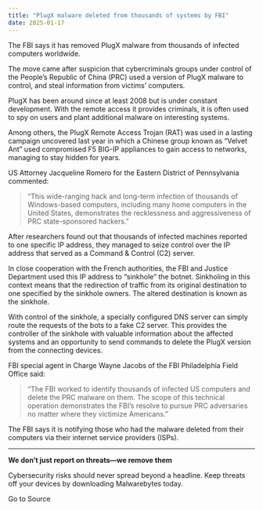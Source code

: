 ```yaml
---
title: "PlugX malware deleted from thousands of systems by FBI"
date: 2025-01-17
---
```


The FBI says it has removed PlugX malware from thousands of infected computers worldwide.

The move came after suspicion that cybercriminals groups under control of the People’s Republic of China (PRC) used a version of PlugX malware to control, and steal information from victims’ computers.

PlugX has been around since at least 2008 but is under constant development. With the remote access it provides criminals, it is often used to spy on users and plant additional malware on interesting systems.

Among others, the PlugX Remote Access Trojan (RAT) was used in a lasting campaign uncovered last year in which a Chinese group known as “Velvet Ant” used compromised F5 BIG-IP appliances to gain access to networks, managing to stay hidden for years.

US Attorney Jacqueline Romero for the Eastern District of Pennsylvania commented:

> “This wide-ranging hack and long-term infection of thousands of Windows-based computers, including many home computers in the United States, demonstrates the recklessness and aggressiveness of PRC state-sponsored hackers.”

After researchers found out that thousands of infected machines reported to one specific IP address, they managed to seize control over the IP address that served as a Command & Control (C2) server.

In close cooperation with the French authorities, the FBI and Justice Department used this IP address to “sinkhole” the botnet. Sinkholing in this context means that the redirection of traffic from its original destination to one specified by the sinkhole owners. The altered destination is known as the sinkhole.

With control of the sinkhole, a specially configured DNS server can simply route the requests of the bots to a fake C2 server. This provides the controller of the sinkhole with valuable information about the affected systems and an opportunity to send commands to delete the PlugX version from the connecting devices.

FBI special agent in Charge Wayne Jacobs of the FBI Philadelphia Field Office said:

> “The FBI worked to identify thousands of infected US computers and delete the PRC malware on them. The scope of this technical operation demonstrates the FBI’s resolve to pursue PRC adversaries no matter where they victimize Americans.”

The FBI says it is notifying those who had the malware deleted from their computers via their internet service providers (ISPs).

* * *

**We don’t just report on threats—we remove them**

Cybersecurity risks should never spread beyond a headline. Keep threats off your devices by downloading Malwarebytes today.

Go to Source

